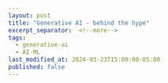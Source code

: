 ```yaml
---
layout: post
title: "Generative AI - behind the hype"
excerpt_separator:  <!--more-->
tags:
  - generative-ai
  - AI-ML
last_modified_at: 2024-03-23T15:00:00-05:00
published: false
---
```


